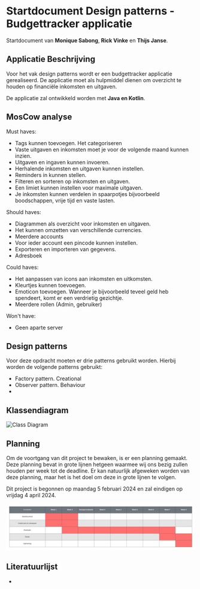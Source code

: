 # Startdocument Design patterns - Budgettracker applicatie

Startdocument van **Monique Sabong**, **Rick Vinke** en **Thijs Janse**.

## Applicatie Beschrijving

Voor het vak design patterns wordt er een budgettracker applicatie gerealiseerd. De applicatie moet als hulpmiddel dienen
om overzicht te houden op financiële inkomsten en uitgaven. 

De applicatie zal ontwikkeld worden met **Java en Kotlin**.


## MosCow analyse

Must haves:

- Tags kunnen toevoegen. Het categoriseren
- Vaste uitgaven en inkomsten moet je voor de volgende maand kunnen inzien.
- Uitgaven en ingaven kunnen invoeren.
- Herhalende inkomsten en uitgaven kunnen instellen.
- Reminders in kunnen stellen.
- Filteren en sorteren op inkomsten en uitgaven. 
- Een limiet kunnen instellen voor maximale uitgaven.
- Je inkomsten kunnen verdelen in spaarpotjes bijvoorbeeld boodschappen, vrije tijd en vaste lasten. 

Should haves:

- Diagrammen als overzicht voor inkomsten en uitgaven.
- Het kunnen omzetten van verschillende currencies.
- Meerdere accounts
- Voor ieder account een pincode kunnen instellen.
- Exporteren en importeren van gegevens. 
- Adresboek

Could haves:
- Het aanpassen van icons aan inkomsten en uitkomsten. 
- Kleurtjes kunnen toevoegen.
- Emoticon toevoegen. Wanneer je bijvoorbeeld teveel geld heb spendeert, komt er een verdrietig gezichtje.
- Meerdere rollen (Admin, gebruiker)

Won't have:

- Geen aparte server

## Design patterns
Voor deze opdracht moeten er drie patterns gebruikt worden. Hierbij worden de volgende patterns gebruikt:

- Factory pattern. Creational
- Observer pattern. Behaviour
-

## Klassendiagram

![Class Diagram](img/classdiagram.png "First Version of the class diagram")


## Planning

Om de voortgang van dit project te bewaken, is er een planning gemaakt. Deze planning bevat in grote lijnen hetgeen waarmee wij ons bezig zullen houden per week tot de deadline. Er kan natuurlijk afgeweken worden van deze planning, maar het is het doel om deze in grote lijnen te volgen.

Dit project is begonnen op maandag 5 februari 2024 en zal eindigen op vrijdag 4 april 2024.

![Planning](img/planning.png "Project planning")

## Literatuurlijst

- 
